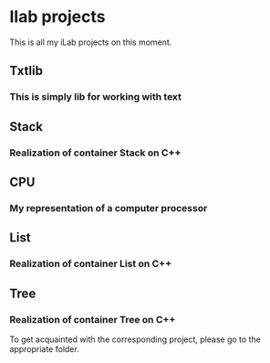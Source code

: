 # Ilab projects

This is all my iLab projects on this moment.

## Txtlib
### This is simply lib for working with text

## Stack 
### Realization of container Stack on C++

## CPU 
### My representation of a computer processor 

## List 
### Realization of container List on C++

## Tree 
### Realization of container Tree on C++


To get acquainted with the corresponding project, please go to the appropriate folder.

